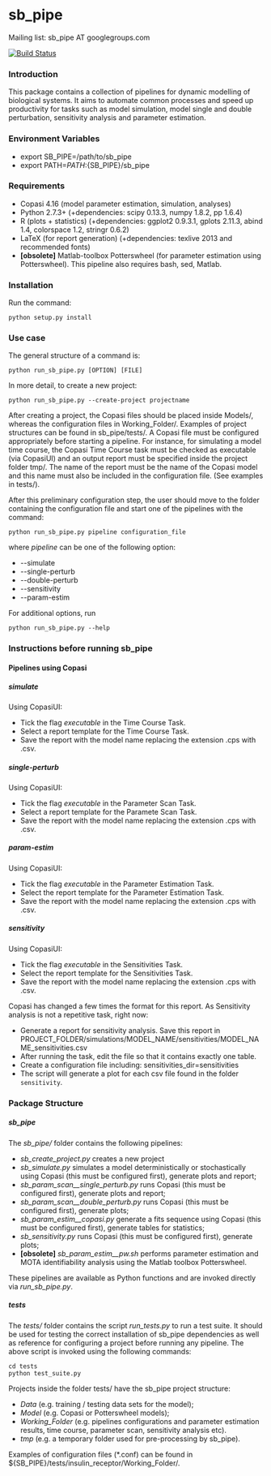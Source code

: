 # sb_pipe

Mailing list: sb_pipe AT googlegroups.com

[![Build Status](https://travis-ci.org/pdp10/sb_pipe.svg?branch=master)](https://travis-ci.org/pdp10/sb_pipe)


### Introduction
This package contains a collection of pipelines for dynamic modelling 
of biological systems. It aims to automate common processes and speed up
productivity for tasks such as model simulation, model single and double
perturbation, sensitivity analysis and parameter estimation. 


### Environment Variables
- export SB_PIPE=/path/to/sb_pipe
- export PATH=$PATH:${SB_PIPE}/sb_pipe


### Requirements
- Copasi 4.16 (model parameter estimation, simulation, analyses)
- Python 2.7.3+ (+dependencies: scipy 0.13.3, numpy 1.8.2, pp 1.6.4)
- R (plots + statistics) (+dependencies: ggplot2 0.9.3.1, gplots 2.11.3, 
abind 1.4, colorspace 1.2, stringr 0.6.2)
- LaTeX (for report generation) (+dependencies: texlive 2013 and recommended 
fonts)
- **[obsolete]** Matlab-toolbox Potterswheel (for parameter estimation 
using Potterswheel). This pipeline also requires bash, sed, Matlab.


### Installation
Run the command: 
```
python setup.py install
```

### Use case
The general structure of a command is: 
```
python run_sb_pipe.py [OPTION] [FILE]
```

In more detail, to create a new project: 
```
python run_sb_pipe.py --create-project projectname
```
After creating a project, the Copasi files should be placed inside 
Models/, whereas the configuration files in Working_Folder/. Examples of
project structures can be found in sb_pipe/tests/. 
A Copasi file must be configured appropriately before starting a 
pipeline. For instance, for simulating a model time course, the Copasi 
Time Course task must be checked as executable (via CopasiUI) and an 
output report must be specified inside the project folder tmp/. The name
of the report must be the name of the Copasi model and this name must
also be included in the configuration file. (See examples in tests/). 

After this preliminary configuration step, the user should move to the 
folder containing the configuration file and start one of the pipelines 
with the command: 
```
python run_sb_pipe.py pipeline configuration_file
```
where *pipeline* can be one of the following option: 
- --simulate
- --single-perturb 
- --double-perturb 
- --sensitivity
- --param-estim 

For additional options, run
```
python run_sb_pipe.py --help
```


### Instructions before running sb_pipe

#### Pipelines using Copasi

##### simulate 
Using CopasiUI:
- Tick the flag _executable_ in the Time Course Task.
- Select a report template for the Time Course Task.
- Save the report with the model name replacing the extension .cps with .csv.

##### single-perturb
Using CopasiUI:
- Tick the flag _executable_ in the Parameter Scan Task.
- Select a report template for the Paramete Scan Task.
- Save the report with the model name replacing the extension .cps with .csv.

##### param-estim
Using CopasiUI:
- Tick the flag _executable_ in the Parameter Estimation Task.
- Select the report template for the Parameter Estimation Task.
- Save the report with the model name replacing the extension .cps with .csv.

##### sensitivity
Using CopasiUI:
- Tick the flag _executable_ in the Sensitivities Task.
- Select the report template for the Sensitivities Task.
- Save the report with the model name replacing the extension .cps with .csv.

Copasi has changed a few times the format for this report. As Sensitivity analysis is not a repetitive task, right now:
- Generate a report for sensitivity analysis. Save this report in PROJECT_FOLDER/simulations/MODEL_NAME/sensitivities/MODEL_NAME_sensitivities.csv
- After running the task, edit the file so that it contains exactly one table.
- Create a configuration file including: 
sensitivities_dir=sensitivities
- The script will generate a plot for each csv file found in the folder `sensitivity`.



### Package Structure


##### sb_pipe
The *sb_pipe/* folder contains the following pipelines:

- *sb_create_project.py* creates a new project
- *sb_simulate.py* simulates a model deterministically or stochastically
using Copasi (this must be configured first), generate plots and report;
- *sb_param_scan__single_perturb.py* runs Copasi (this must be 
configured first), generate plots and report;
- *sb_param_scan__double_perturb.py* runs Copasi (this must be 
configured first), generate plots;
- *sb_param_estim__copasi.py* generate a fits sequence using Copasi 
(this must be configured first), generate tables for statistics;
- *sb_sensitivity.py* runs Copasi (this must be 
configured first), generate plots;
- **[obsolete]** *sb_param_estim__pw.sh* performs parameter estimation 
and MOTA identifiability analysis using the Matlab toolbox Potterswheel.

These pipelines are available as Python functions and are invoked 
directly via *run_sb_pipe.py*.


##### tests
The *tests/* folder contains the script *run_tests.py* to run a test 
suite. It should be used for testing the correct installation of sb_pipe
dependencies as well as reference for configuring a project before 
running any pipeline. The above script is invoked using the 
following commands: 
```
cd tests
python test_suite.py
```
Projects inside the folder tests/ have the sb_pipe project structure: 
- *Data* (e.g. training / testing data sets for the model);
- *Model* (e.g. Copasi or Potterswheel models);
- *Working_Folder* (e.g. pipelines configurations and parameter 
estimation results, time course, parameter scan, sensitivity analysis 
etc).
- *tmp* (e.g. a temporary folder used for pre-processing by sb_pipe).

Examples of configuration files (*.conf) can be found in 
${SB_PIPE}/tests/insulin_receptor/Working_Folder/.

